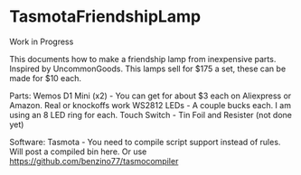 # TasmotaFriendshipLamp

Work in Progress

This documents how to make a friendship lamp from inexpensive parts. Inspired by UncommonGoods. This lamps sell for $175 a set, these can be made for $10 each. 

Parts:
Wemos D1 Mini (x2) - You can get for about $3 each on Aliexpress or Amazon. Real or knockoffs work
WS2812 LEDs - A couple bucks each. I am using an 8 LED ring for each. 
Touch Switch - Tin Foil and Resister (not done yet)

Software:
Tasmota - You need to compile script support instead of rules. Will post a compiled bin here. Or use https://github.com/benzino77/tasmocompiler
